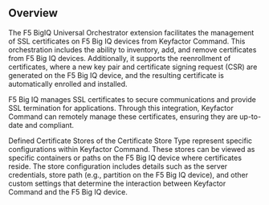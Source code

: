 ## Overview

The F5 BigIQ Universal Orchestrator extension facilitates the management of SSL certificates on F5 Big IQ devices from Keyfactor Command. This orchestration includes the ability to inventory, add, and remove certificates from F5 Big IQ devices. Additionally, it supports the reenrollment of certificates, where a new key pair and certificate signing request (CSR) are generated on the F5 Big IQ device, and the resulting certificate is automatically enrolled and installed.

F5 Big IQ manages SSL certificates to secure communications and provide SSL termination for applications. Through this integration, Keyfactor Command can remotely manage these certificates, ensuring they are up-to-date and compliant.

Defined Certificate Stores of the Certificate Store Type represent specific configurations within Keyfactor Command. These stores can be viewed as specific containers or paths on the F5 Big IQ device where certificates reside. The store configuration includes details such as the server credentials, store path (e.g., partition on the F5 Big IQ device), and other custom settings that determine the interaction between Keyfactor Command and the F5 Big IQ device.

